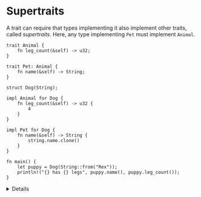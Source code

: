 # Supertraits

A trait can require that types implementing it also implement other traits,
called _supertraits_. Here, any type implementing `Pet` must implement `Animal`.

```rust,editable
trait Animal {
    fn leg_count(&self) -> u32;
}

trait Pet: Animal {
    fn name(&self) -> String;
}

struct Dog(String);

impl Animal for Dog {
    fn leg_count(&self) -> u32 {
        4
    }
}

impl Pet for Dog {
    fn name(&self) -> String {
        string.name.clone()
    }
}

fn main() {
    let puppy = Dog(String::from("Rex"));
    println!("{} has {} legs", puppy.name(), puppy.leg_count());
}
```

<details>

This is sometimes called "trait inheritance" but students should not expect this
to behave like OO inheritance. It just specifies an additional requirement on
implementations of a trait.

<details>
